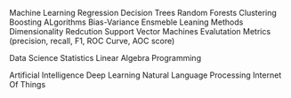 Machine Learning
Regression
Decision Trees
Random Forests
Clustering
Boosting ALgorithms
Bias-Variance
Ensmeble Leaning Methods
Dimensionality Redcution
Support Vector Machines
Evalutation Metrics (precision, recall, F1, ROC Curve, AOC score)

Data Science
Statistics
Linear Algebra
Programming

Artificial Intelligence
Deep Learning
Natural Language Processing
Internet Of Things

